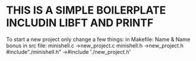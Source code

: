 # THIS IS A SIMPLE BOILERPLATE INCLUDIN LIBFT AND PRINTF
To start a new project only change a few things:
    in Makefile:
        Name & Name bonus
    in src file:
        minishell.c ->new_project.c
        minishell.h ->new_project.h
        #include"./minishell.h" ->#include './new_project.h'
